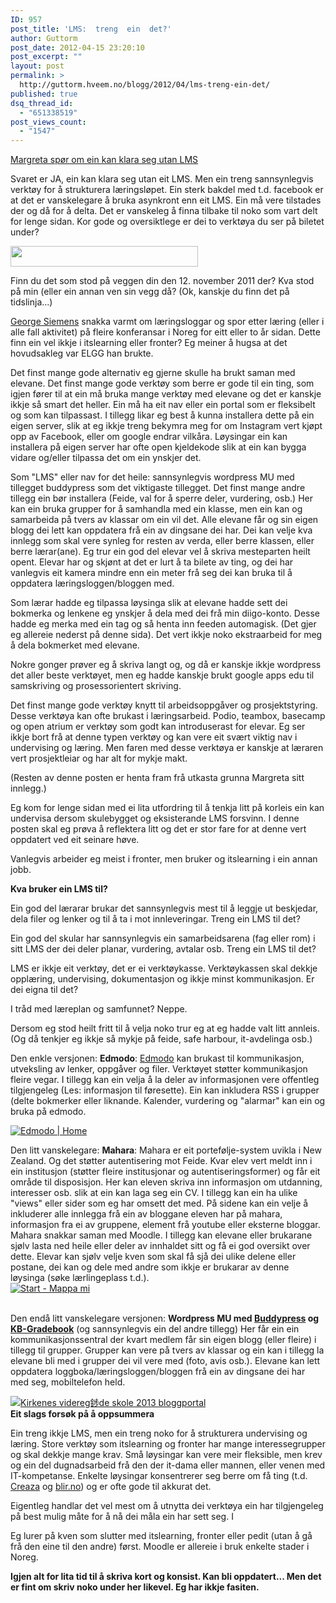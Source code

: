 ```yaml
---
ID: 957
post_title: 'LMS:  treng  ein  det?'
author: Guttorm
post_date: 2012-04-15 23:20:10
post_excerpt: ""
layout: post
permalink: >
  http://guttorm.hveem.no/blogg/2012/04/lms-treng-ein-det/
published: true
dsq_thread_id:
  - "651338519"
post_views_count:
  - "1547"
---
```

<a href="http://margreta.wordpress.com/2012/04/15/kjetteri-livet-utan-its-learning/" target="_blank">Margreta spør om ein kan klara seg utan LMS</a>

Svaret er JA, ein kan klara seg utan eit LMS. Men ein treng sannsynlegvis verktøy for å strukturera læringsløpet. Ein sterk bakdel med t.d. facebook er at det er vanskelegare å bruka asynkront enn eit LMS. Ein må vere tilstades der og då for å delta. Det er vanskeleg å finna tilbake til noko som vart delt for lenge sidan. Kor gode og oversiktlege er dei to verktøya du ser på biletet under?

<a href="http://guttorm.hveem.no/blogg/wp-content/uploads/2012/04/fb-varsel-sok.jpg"><img class="aligncenter size-medium wp-image-1673" title="fb-varsel-sok" src="http://guttorm.hveem.no/blogg/wp-content/uploads/2012/04/fb-varsel-sok-300x33.jpg" alt="" width="300" height="33" /></a>

Finn du det som stod på veggen din den 12. november 2011 der? Kva stod på min (eller ein annan ven sin vegg då? (Ok, kanskje du finn det på tidslinja...)

<a href="http://en.wikipedia.org/wiki/George_Siemens" target="_blank">George Siemens</a> snakka varmt om læringsloggar og spor etter læring (eller i alle fall aktivitet) på fleire konferansar i Noreg for eitt eller to år sidan. Dette finn ein vel ikkje i itslearning eller fronter? Eg meiner å hugsa at det hovudsakleg var ELGG han brukte.

Det finst mange gode alternativ eg gjerne skulle ha brukt saman med elevane. Det finst mange gode verktøy som berre er gode til ein ting, som igjen fører til at ein må bruka mange verktøy med elevane og det er kanskje ikkje så smart det heller. Ein må ha eit nav eller ein portal som er fleksibelt og som kan tilpassast. I tillegg likar eg best å kunna installera dette på ein eigen server, slik at eg ikkje treng bekymra meg for om Instagram vert kjøpt opp av Facebook, eller om google endrar vilkåra. Løysingar ein kan installera på eigen server har ofte open kjeldekode slik at ein kan bygga vidare og/eller tilpassa det om ein ynskjer det.

Som "LMS" eller nav for det heile: sannsynlegvis wordpress MU med tillegget buddypress som det viktigaste tillegget. Det finst mange andre tillegg ein bør installera (Feide, val for å sperre deler, vurdering, osb.) Her kan ein bruka grupper for å samhandla med ein klasse, men ein kan og samarbeida på tvers av klassar om ein vil det. Alle elevane får og sin eigen blogg dei lett kan oppdatera frå ein av dingsane dei har. Dei kan velje kva innlegg som skal vere synleg for resten av verda, eller berre klassen, eller berre lærar(ane). Eg trur ein god del elevar vel å skriva mesteparten heilt opent. Elevar har og skjønt at det er lurt å ta bilete av ting, og dei har vanlegvis eit kamera mindre enn ein meter frå seg dei kan bruka til å oppdatera læringsloggen/bloggen med.

Som lærar hadde eg tilpassa løysinga slik at elevane hadde sett dei bokmerka og lenkene eg ynskjer å dela med dei frå min diigo-konto. Desse hadde eg merka med ein tag og så henta inn feeden automagisk. (Det gjer eg allereie nederst på denne sida). Det vert ikkje noko ekstraarbeid for meg å dela bokmerket med elevane.

Nokre gonger prøver eg å skriva langt og, og då er kanskje ikkje wordpress det aller beste verktøyet, men eg hadde kanskje brukt google apps edu til samskriving og prosessorientert skriving.

Det finst mange gode verktøy knytt til arbeidsoppgåver og prosjektstyring. Desse verktøya kan ofte brukast i læringsarbeid. Podio, teambox, basecamp og open atrium er verktøy som godt kan introduserast for elevar. Eg ser ikkje bort frå at denne typen verktøy og kan vere eit svært viktig nav i undervising og læring. Men faren med desse verktøya er kanskje at læraren vert prosjektleiar og har alt for mykje makt.

(Resten av denne posten er henta fram frå utkasta grunna Margreta sitt innlegg.)

Eg kom for lenge sidan med ei lita utfordring til å tenkja litt på korleis ein kan undervisa dersom skulebygget og eksisterande LMS forsvinn. I denne posten skal eg prøva å reflektera litt og det er stor fare for at denne vert oppdatert ved eit seinare høve.

Vanlegvis arbeider eg meist i fronter, men bruker og itslearning i ein annan jobb.

<strong>Kva bruker ein LMS til?</strong>

Ein god del lærarar brukar det sannsynlegvis mest til å leggje ut beskjedar, dela filer og lenker og til å ta i mot innleveringar. Treng ein LMS til det?

Ein god del skular har sannsynlegvis ein samarbeidsarena (fag eller rom) i sitt LMS der dei deler planar, vurdering, avtalar osb. Treng ein LMS til det?

LMS er ikkje eit verktøy, det er ei verktøykasse. Verktøykassen skal dekkje opplæring, undervising, dokumentasjon og ikkje minst kommunikasjon.
Er dei eigna til det?

I tråd med læreplan og samfunnet? Neppe.

Dersom eg stod heilt fritt til å velja noko trur eg at eg hadde valt litt annleis. (Og då tenkjer eg ikkje så mykje på feide, safe harbour, it-avdelinga osb.)

Den enkle versjonen:
<strong>Edmodo</strong>:
<a href="http://edmodo.com" target="_blank"> Edmodo</a> kan brukast til kommunikasjon, utveksling av lenker, oppgåver og filer. Verktøyet støtter kommunikasjon fleire vegar. I tillegg kan ein velja å la deler av informasjonen vere offentleg tilgjengeleg (Les: informasjon til føresette). Ein kan inkludera RSS i grupper (delte bokmerker eller liknande. Kalender, vurdering og "alarmar" kan ein og bruka på edmodo.
<div class="thumbnail">

<a href="https://skitch.com/ghveem/8u821/edmodo-home"><img src="https://img.skitch.com/20120415-rpttb6frrncp6dm4ei7qasef5t.preview.png" alt="Edmodo | Home" /></a>

</div>
Den litt vanskelegare:
<strong>Mahara</strong>:
Mahara er eit portefølje-system uvikla i New Zealand. Og det støtter autentisering mot Feide.
Kvar elev vert meldt inn i ein institusjon (støtter fleire institusjonar og autentiseringsformer) og får eit område til disposisjon. Her kan eleven skriva inn informasjon om utdanning, interesser osb. slik at ein kan laga seg ein CV. I tillegg kan ein ha ulike "views" eller sider som eg har omsett det med. På sidene kan ein velje å inkluderer alle innlegga frå ein av bloggane eleven har på mahara, informasjon fra ei av gruppene, element frå youtube eller eksterne bloggar. Mahara snakkar saman med Moodle. I tillegg kan elevane eller brukarane sjølv lasta ned heile eller deler av innhaldet sitt og få ei god oversikt over dette. Elevar kan sjølv velje kven som skal få sjå dei ulike delene eller postane, dei kan og dele med andre som ikkje er brukarar av denne løysinga (søke lærlingeplass t.d.).
<div class="thumbnail"><a href="https://skitch.com/ghveem/8u824/start-mappa-mi"><img src="https://img.skitch.com/20120415-gbs7jfscdh2s7buxpiabtci8d2.preview.png" alt="Start - Mappa mi" /></a></div>
&nbsp;

Den endå litt vanskelegare versjonen:
<strong>Wordpress MU med <a href="http://wordpress.org/extend/plugins/buddypress/" target="_blank">Buddypress</a> og <a href="http://wordpress.org/extend/plugins/kb-gradebook/" target="_blank">KB-Gradebook</a></strong> (og sannsynlegvis ein del andre tillegg)
Her får ein ein kommunikasjonssentral der kvart medlem får sin eigen blogg (eller fleire) i tillegg til grupper. Grupper kan vere på tvers av klassar og ein kan i tillegg la elevane bli med i grupper dei vil vere med (foto, avis osb.). Elevane kan lett oppdatera loggboka/læringsloggen/bloggen frå ein av dingsane dei har med seg, mobiltelefon held.
<div class="thumbnail"><a href="https://skitch.com/ghveem/8u83q/kirkenes-videregaende-skole-bloggportal"><img src="https://img.skitch.com/20120415-r1t9miy38t8c6nb8e3ijh14s7m.preview.png" alt="Kirkenes videreg䤮de skole 2013 bloggportal" /></a></div>
<strong>Eit slags forsøk på å oppsummera</strong>

Ein treng ikkje LMS, men ein treng noko for å strukturera undervising og læring. Store verktøy som itslearning og fronter har mange interessegrupper og skal dekkje mange krav. Små løysingar kan vere meir fleksible, men krev og ein del dugnadsarbeid frå den der it-dama eller mannen, eller venen med IT-kompetanse. Enkelte løysingar konsentrerer seg berre om få ting (t.d. <a href="http://http://www.creazaeducation.com/">Creaza</a> og <a href="http://blir.no">blir.no</a>) og er ofte gode til akkurat det.

Eigentleg handlar det vel mest om å utnytta dei verktøya ein har tilgjengeleg på best mulig måte for å nå dei måla ein har sett seg. I

Eg lurer på kven som slutter med itslearning, fronter eller pedit (utan å gå frå den eine til den andre) først. Moodle er allereie i bruk enkelte stader i Noreg.

<strong>Igjen alt for lita tid til å skriva kort og konsist. Kan bli oppdatert... Men det er fint om skriv noko under her likevel. Eg har ikkje fasiten.</strong>